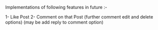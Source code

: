 Implementations of following features in future :-

1- Like Post
2- Comment on that Post (further comment edit and delete options) (may be add reply to comment option)